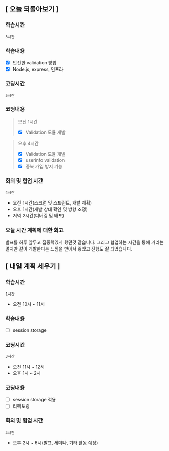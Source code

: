 ## [ 오늘 되돌아보기 ]

### 학습시간

`3시간`

### 학습내용

- [x] 안전한 validation 방법
- [x] Node.js, express, 인프라

### 코딩시간

`5시간`

### 코딩내용

> 오전 1시간
>
> - [x] Validation 모듈 개발

> 오후 4시간
>
> - [x] Validation 모듈 개발
> - [x] userinfo validation
> - [x] 중복 가입 방지 기능

### 회의 및 협업 시간

`4시간`

- 오전 1시간(스크럼 및 스프린트, 개발 계획)
- 오후 1시간(개발 상태 확인 및 방향 조정)
- 저녁 2시간(디버깅 및 배포)

### 오늘 시간 계획에 대한 회고

발표를 하루 앞두고 집중력있게 했던것 같습니다. 그리고 협업하는 시간을 통해 거리는 멀지만 같이 개발한다는 느낌을 받아서 좋았고 진행도 잘 되었습니다.

## [ 내일 계획 세우기 ]

### 학습시간

`1시간`

- 오전 10시 ~ 11시

### 학습내용

- [ ] session storage

### 코딩시간

`3시간`

- 오전 11시 ~ 12시
- 오후 1시 ~ 2시

### 코딩내용

- [ ] session storage 적용
- [ ] 리팩토링

### 회의 및 협업 시간

`4시간`

- 오후 2시 ~ 6시(발표, 세미나, 기타 활동 예정)
